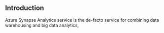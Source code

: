 ## Introduction
Azure Synapse Analytics service is the de-facto service for combining data warehousing and big data analytics,
<!--stackedit_data:
eyJoaXN0b3J5IjpbLTQyODQ3ODYxNiwtODA0NTU5MTE2LDU5OD
U4MDkxNiwtNjAzMjA0OTQzLDMwOTE5NDAyMyw5NjkyNjY3NDQs
MTgzNzc0NDc4MCwtMTc3MjIyNTcwNCwtMTY5NDA4MjU2LC0xNj
IwNjY3MzI0LC0yMDI2Nzk1NzEzLC0xNjg5OTA4OTUyLDQ4Mjc2
MzIwLDExODEzMTY0MSwtMTkyNzI1Nzg3MCwxNjExMTA0MTA1LC
0xMTQzMTc2MDY2LDE3NTIzMzA5NTUsLTEzNDg0ODQ4NDksLTE5
MjIwMTA5MTRdfQ==
-->
